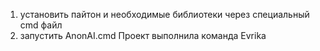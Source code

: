 1. установить пайтон и необходимые библиотеки через специальный cmd файл
2. запустить AnonAI.cmd
Проект выполнила команда Evrika
